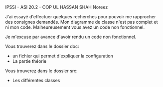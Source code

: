 IPSSI - ASI 20.2 - OOP
UL HASSAN SHAH Noreez

J'ai essayé d'effectuer quelques recherches pour pouvoir me rapprocher des consignes demandés.
Mon diagramme de classe n'est pas complet et ni mon code.
Malheureusement vous avez un code non fonctionnel. 

Je m'excuse par avance d'avoir rendu un code non fonctionnel.

Vous trouverez dans le dossier doc:
* un fichier qui permet d'expliquer la configuration
* La partie théorie

Vous trouverez dans le dossier src:
* Les différentes classes 
